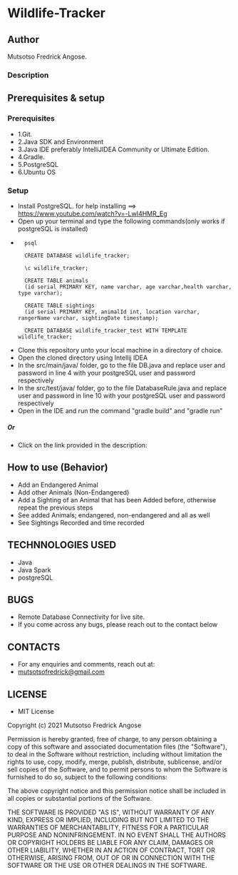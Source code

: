 # Wildlife-Tracker

## Author
Mutsotso Fredrick Angose.

### Description


## Prerequisites & setup
### Prerequisites
* 1.Git.
* 2.Java SDK and Environment
* 3.Java IDE preferably IntelliJIDEA Community or Ultimate Edition.
* 4.Gradle.
* 5.PostgreSQL
* 6.Ubuntu OS

### Setup

* Install PostgreSQL. for help installing ==> https://www.youtube.com/watch?v=-LwI4HMR_Eg
* Open up your terminal and type the following commands(only works if postgreSQL is installed)
* 
        psql
        
        CREATE DATABASE wildlife_tracker;
        
        \c wildlife_tracker;
        
        CREATE TABLE animals 
        (id serial PRIMARY KEY, name varchar, age varchar,health varchar, type varchar);
        
        CREATE TABLE sightings
        (id serial PRIMARY KEY, animalId int, location varchar, rangerName varchar, sightingDate timestamp);
        
        CREATE DATABASE wildlife_tracker_test WITH TEMPLATE wildlife_tracker;
        
* Clone this repository unto your local machine in a directory of choice.
* Open the cloned directory using Intellij IDEA
* In the src/main/java/ folder, go to the file DB.java and replace user and password in line 4 with your postgreSQL user and password respectively
* In the src/test/java/ folder, go to the file DatabaseRule.java and replace user and password in line 10 with your postgreSQL user and password respectively
* Open in the IDE and run the command "gradle build" and "gradle run"

##### Or
* Click on the link provided in the description:  

## How to use (Behavior)

* Add an Endangered Animal
* Add other Animals (Non-Endangered)
* Add a Sighting of an Animal that has been Added before, otherwise repeat the previous steps
* See added Animals; endangered, non-endangered and all as well
* See Sightings Recorded and time recorded

## TECHNNOLOGIES USED

* Java
* Java Spark
* postgreSQL

## BUGS

* Remote Database Connectivity for live site.
* If you come across any bugs, please reach out to the contact below

## CONTACTS

* For any enquiries and comments, reach out at: 
* mutsotsofredrick@gmail.com

## LICENSE

* MIT License

Copyright (c) 2021 Mutsotso Fredrick Angose

Permission is hereby granted, free of charge, to any person obtaining a copy
of this software and associated documentation files (the "Software"), to deal
in the Software without restriction, including without limitation the rights
to use, copy, modify, merge, publish, distribute, sublicense, and/or sell
copies of the Software, and to permit persons to whom the Software is
furnished to do so, subject to the following conditions:

The above copyright notice and this permission notice shall be included in all
copies or substantial portions of the Software.

THE SOFTWARE IS PROVIDED "AS IS", WITHOUT WARRANTY OF ANY KIND, EXPRESS OR
IMPLIED, INCLUDING BUT NOT LIMITED TO THE WARRANTIES OF MERCHANTABILITY,
FITNESS FOR A PARTICULAR PURPOSE AND NONINFRINGEMENT. IN NO EVENT SHALL THE
AUTHORS OR COPYRIGHT HOLDERS BE LIABLE FOR ANY CLAIM, DAMAGES OR OTHER
LIABILITY, WHETHER IN AN ACTION OF CONTRACT, TORT OR OTHERWISE, ARISING FROM,
OUT OF OR IN CONNECTION WITH THE SOFTWARE OR THE USE OR OTHER DEALINGS IN THE
SOFTWARE.